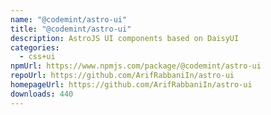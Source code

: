 ```yaml
---
name: "@codemint/astro-ui"
title: "@codemint/astro-ui"
description: AstroJS UI components based on DaisyUI
categories:
  - css+ui
npmUrl: https://www.npmjs.com/package/@codemint/astro-ui
repoUrl: https://github.com/ArifRabbaniIn/astro-ui
homepageUrl: https://github.com/ArifRabbaniIn/astro-ui
downloads: 440
---
```

